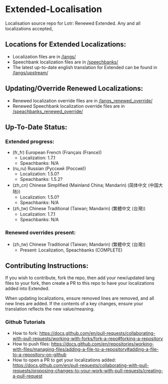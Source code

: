 # Extended-Localisation
Localisation source repo for Lotr: Renewed Extended. Any and all localizations accepted, 

## Locations for Extended Localizations:
*  Localization files are in [/langs/](https://github.com/maximuslotro/Extended-Localisation/tree/main/langs)
*  Speechbank localization files are in [/speechbanks/](https://github.com/maximuslotro/Extended-Localisation/tree/main/speachbanks)
*  The latest up-to-date english translation for Extended can be found in [/langs/upstream/](https://github.com/maximuslotro/Extended-Localisation/tree/main/langs/upstream)

## Updating/Override Renewed Localizations:
*  Renewed localization override files are in [/langs_renewed_override/](https://github.com/maximuslotro/Extended-Localisation/tree/main/langs_renewed_override)
*  Renewed Speechbank localization override files are in [/speachbanks_renewed_override/](https://github.com/maximuslotro/Extended-Localisation/tree/main/speachbanks_renewed_override)

## Up-To-Date Status:
### Extended progress:
* (fr_fr) European French (Français (France))
  * Localization: 1.7.1
  * Speachbanks: N/A
* (ru_ru) Russian (Русский (Россия))
  * Localization: 1.5.0?
  * Speachbanks: 1.5.2?
* (zh_cn) Chinese Simplified (Mainland China; Mandarin) (简体中文 (中国大陆))
  * Localization: 1.5.0?
  * Speachbanks: N/A
* (zh_tw) Chinese Traditional (Taiwan; Mandarin) (繁體中文 (台灣))
  * Localization: 1.7.1
  * Speachbanks: N/A
### Renewed overrides present:
* (zh_tw) Chinese Traditional (Taiwan; Mandarin) (繁體中文 (台灣))
  * Present: Localization, Speachbanks (COMPLETE)

## Contributing Instructions:
If you wish to contribute, fork the repo, then add your new/updated lang files to your fork, then create a PR to this repo to have your localizations added into Extended.

When updating localizations, ensure removed lines are removed, and all new lines are added. If the contents of a key changes, ensure your translation reflects the new value/meaning. 

### Github Tutorials
*  How to fork: https://docs.github.com/en/pull-requests/collaborating-with-pull-requests/working-with-forks/fork-a-repo#forking-a-repository
*  How to push files: https://docs.github.com/en/repositories/working-with-files/managing-files/adding-a-file-to-a-repository#adding-a-file-to-a-repository-on-github
*  How to open a PR to get your localizations added: https://docs.github.com/en/pull-requests/collaborating-with-pull-requests/proposing-changes-to-your-work-with-pull-requests/creating-a-pull-request
